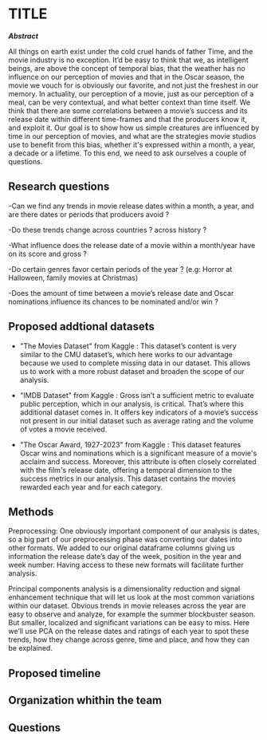 # TITLE

***Abstract***

All things on earth exist under the cold cruel hands of father Time, and the movie industry is no exception. It’d be easy to think that we, as intelligent beings, are above the concept of temporal bias, that the weather has no influence on our perception of movies and that in the Oscar season, the movie we vouch for is obviously our favorite, and not just the freshest in our memory. In actuality, our perception of a movie, just as our perception of a meal, can be very contextual, and what better context than time itself. We think that there are some correlations between a movie’s success and its release date within different time-frames and that the producers know it, and exploit it. Our goal is to show how us simple creatures are influenced by time in our perception of movies, and what are the strategies movie studios use to benefit from this bias, whether it's expressed within a month, a year, a decade or a lifetime. To this end, we need to ask ourselves a couple of questions. 


## Research questions

-Can we find any trends in movie release dates within a month, a year, and are there dates or periods that producers avoid ?


-Do these trends change across countries ? across history ?


-What influence does the release date of a movie within a month/year have on its score and gross ?


-Do certain genres favor certain periods of the year ? (e.g: Horror at Halloween, family movies at Christmas) 


-Does the amount of time between a movie’s release date and Oscar nominations influence its chances to be nominated and/or win ?


## Proposed addtional datasets 
- "The Movies Dataset" from Kaggle : This dataset’s content is very similar to the CMU dataset’s, which here works to our advantage because we used to complete missing data in our dataset. This allows us to work with a more robust dataset and broaden the scope of our analysis. 

- "IMDB Dataset" from Kaggle : Gross isn’t a sufficient metric to evaluate public perception, which in our analysis, is critical. That’s where this additional dataset comes in. It offers key indicators of a movie’s success not present in our initial dataset such as average rating and the volume of votes a movie received. 

- "The Oscar Award, 1927-2023" from Kaggle : This dataset features Oscar wins and nominations which is a significant measure of a movie's acclaim and success. Moreover, this attribute is often closely correlated with the film's release date, offering a temporal dimension to the success metrics in our analysis. This dataset contains the movies rewarded each year and for each category. 

## Methods

Preprocessing: One obviously important component of our analysis is dates, so a big part of our preprocessing phase was converting our dates into other formats. We added to our original dataframe columns giving us information the release date’s day of the week, position in the year and week number. Having access to these new formats will facilitate further analysis.

Principal components analysis is a dimensionality reduction and signal enhancement technique that will let us look at the most common variations within our dataset. Obvious trends in movie releases across the year are easy to observe and analyze, for example the summer blockbuster season. But smaller, localized and significant variations can be easy to miss. Here we’ll use PCA on the release dates and ratings of each year to spot these trends, how they change across genre, time and place, and how they can be explained. 

## Proposed timeline

## Organization whithin the team 

## Questions 

